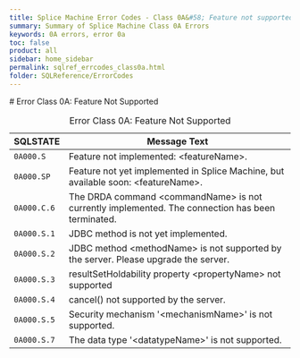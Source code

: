 ```yaml
---
title: Splice Machine Error Codes - Class 0A&#58; Feature not supported
summary: Summary of Splice Machine Class 0A Errors
keywords: 0A errors, error 0a
toc: false
product: all
sidebar: home_sidebar
permalink: sqlref_errcodes_class0a.html
folder: SQLReference/ErrorCodes
---
```

<section>
<div class="TopicContent" data-swiftype-index="true" markdown="1">
# Error Class 0A: Feature Not Supported

<table>
                <caption>Error Class 0A: Feature Not Supported</caption>
                <thead>
                    <tr>
                        <th>SQLSTATE</th>
                        <th>Message Text</th>
                    </tr>
                </thead>
                <tbody>
                    <tr>
                        <td><code>0A000.S</code></td>
                        <td>Feature not implemented: <span class="VarName">&lt;featureName&gt;</span>.</td>
                    </tr>
                    <tr>
                        <td><code>0A000.SP</code></td>
                        <td>Feature not yet implemented in Splice Machine, but available soon: <span class="VarName">&lt;featureName&gt;</span>.</td>
                    </tr>
                    <tr>
                        <td><code>0A000.C.6</code></td>
                        <td>The DRDA command <span class="VarName">&lt;commandName&gt;</span> is not currently implemented. The connection has been terminated.</td>
                    </tr>
                    <tr>
                        <td><code>0A000.S.1</code></td>
                        <td>JDBC method is not yet implemented.</td>
                    </tr>
                    <tr>
                        <td><code>0A000.S.2</code></td>
                        <td>JDBC method <span class="VarName">&lt;methodName&gt;</span> is not supported by the server. Please upgrade the server.</td>
                    </tr>
                    <tr>
                        <td><code>0A000.S.3</code></td>
                        <td>resultSetHoldability property <span class="VarName">&lt;propertyName&gt;</span> not supported</td>
                    </tr>
                    <tr>
                        <td><code>0A000.S.4</code></td>
                        <td>cancel() not supported by the server.</td>
                    </tr>
                    <tr>
                        <td><code>0A000.S.5</code></td>
                        <td>Security mechanism '<span class="VarName">&lt;mechanismName&gt;</span>' is not supported.</td>
                    </tr>
                    <tr>
                        <td><code>0A000.S.7</code></td>
                        <td>The data type '<span class="VarName">&lt;datatypeName&gt;</span>' is not supported.</td>
                    </tr>
                </tbody>
            </table>
</div>
</section>

